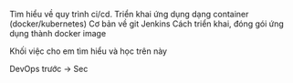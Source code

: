 Tìm hiểu về quy trình ci/cd. Triển khai ứng dụng dạng container (docker/kubernetes)
Cơ bản về git
Jenkins
Cách triển khai, đóng gói ứng dụng thành docker image

Khối việc cho em tìm hiểu và học trên này

DevOps trước -> Sec
